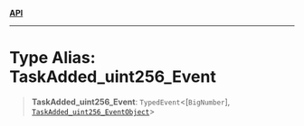 [**API**](../../../README.md)

***

# Type Alias: TaskAdded\_uint256\_Event

> **TaskAdded\_uint256\_Event**: `TypedEvent`\<\[`BigNumber`\], [`TaskAdded_uint256_EventObject`](../interfaces/TaskAdded_uint256_EventObject.md)\>
